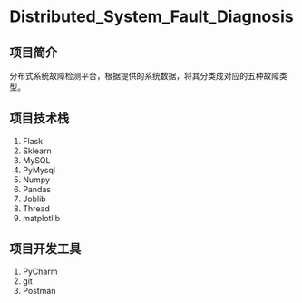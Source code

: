 # Distributed_System_Fault_Diagnosis

## 项目简介

分布式系统故障检测平台，根据提供的系统数据，将其分类成对应的五种故障类型。

## 项目技术栈

1. Flask
2. Sklearn
3. MySQL
4. PyMysql
5. Numpy
6. Pandas
7. Joblib
8. Thread
9. matplotlib

## 项目开发工具

1. PyCharm
2. git
3. Postman
